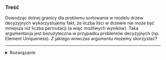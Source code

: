 ### Treść

Dowodząc dolnej granicy dla problemu sortowania w modelu drzew decyzyjnych wykorzystujemy fakt, że liczba liści w drzewie nie może być mniejsza niż liczba permutacji (a więc możliwych wyników).
Taka argumentacja jest bezużyteczna w przypadku problemów decyzyjnych (np. Element Uniqueness). Z jakiego wówczas argumentu możemy skorzystać?

------
<details><summary>Rozwiązanie</summary>
<p>

